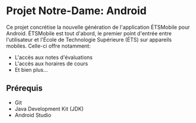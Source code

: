 # Projet Notre-Dame: Android

Ce projet concrétise la nouvelle génération de l'application ÉTSMobile pour Android. ÉTSMobile est tout d'abord, le premier point d'entrée entre
l'utilisateur et l'École de Technologie Supérieure (ÉTS) sur appareils mobiles. Celle-ci offre notamment:

* L'accès aux notes d'évaluations
* L'accès aux horaires de cours
* Et bien plus...

## Prérequis

* Git
* Java Development Kit (JDK)
* Android Studio

